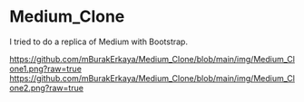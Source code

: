 # Medium_Clone
I tried to do a replica of Medium with Bootstrap.

https://github.com/mBurakErkaya/Medium_Clone/blob/main/img/Medium_Clone1.png?raw=true
<br>
https://github.com/mBurakErkaya/Medium_Clone/blob/main/img/Medium_Clone2.png?raw=true
